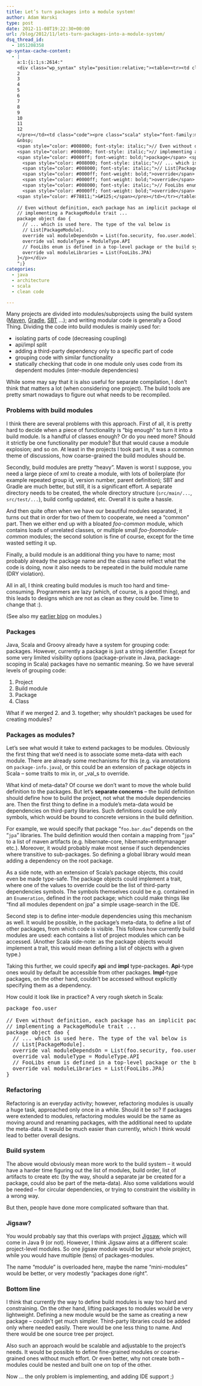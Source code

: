 ```yaml
---
title: Let’s turn packages into a module system!
author: Adam Warski
type: post
date: 2012-11-08T19:22:30+00:00
url: /blog/2012/11/lets-turn-packages-into-a-module-system/
dsq_thread_id:
  - 1051208358
wp-syntax-cache-content:
  - |
    a:1:{i:1;s:2614:"
    <div class="wp_syntax" style="position:relative;"><table><tr><td class="line_numbers"><pre>1
    2
    3
    4
    5
    6
    7
    8
    9
    10
    11
    12
    </pre></td><td class="code"><pre class="scala" style="font-family:monospace;"><span style="color: #0000ff; font-weight: bold;">package</span> foo.<span style="color: #000000;">user</span>
    &nbsp;
    <span style="color: #008000; font-style: italic;">// Even without definition, each package has an implicit package object </span>
    <span style="color: #008000; font-style: italic;">// implementing a PackageModule trait ...</span>
    <span style="color: #0000ff; font-weight: bold;">package</span> <span style="color: #0000ff; font-weight: bold;">object</span> dao <span style="color: #F78811;">&#123;</span> 
      <span style="color: #008000; font-style: italic;">// ... which is used here. The type of the val below is </span>
      <span style="color: #008000; font-style: italic;">// List[PackageModule].</span>
      <span style="color: #0000ff; font-weight: bold;">override</span> <span style="color: #0000ff; font-weight: bold;">val</span> moduleDependsOn <span style="color: #000080;">=</span> List<span style="color: #F78811;">&#40;</span>foo.<span style="color: #000000;">security</span>, foo.<span style="color: #000000;">user</span>.<span style="color: #000000;">model</span><span style="color: #F78811;">&#41;</span> 
      <span style="color: #0000ff; font-weight: bold;">override</span> <span style="color: #0000ff; font-weight: bold;">val</span> moduleType <span style="color: #000080;">=</span> ModuleType.<span style="color: #000000;">API</span>
      <span style="color: #008000; font-style: italic;">// FooLibs enum is defined in a top-level package or the build system</span>
      <span style="color: #0000ff; font-weight: bold;">override</span> <span style="color: #0000ff; font-weight: bold;">val</span> moduleLibraries <span style="color: #000080;">=</span> List<span style="color: #F78811;">&#40;</span>FooLibs.<span style="color: #000000;">JPA</span><span style="color: #F78811;">&#41;</span> 
    <span style="color: #F78811;">&#125;</span></pre></td></tr></table><p class="theCode" style="display:none;">package foo.user
    
    // Even without definition, each package has an implicit package object 
    // implementing a PackageModule trait ...
    package object dao { 
      // ... which is used here. The type of the val below is 
      // List[PackageModule].
      override val moduleDependsOn = List(foo.security, foo.user.model) 
      override val moduleType = ModuleType.API
      // FooLibs enum is defined in a top-level package or the build system
      override val moduleLibraries = List(FooLibs.JPA) 
    }</p></div>
    ";}
categories:
  - java
  - architecture
  - scala
  - clean code

---
```

Many projects are divided into modules/subprojects using the build system ([Maven][1], [Gradle][2], [SBT][3] &#8230;); and writing modular code is generally a Good Thing. Dividing the code into build modules is mainly used for:

  * isolating parts of code (decreasing coupling)
  * api/impl split
  * adding a third-party dependency only to a specific part of code
  * grouping code with similar functionality
  * statically checking that code in one module only uses code from its dependent modules (inter-module dependencies)

While some may say that it is also useful for separate compilation, I don&#8217;t think that matters a lot (when considering one project). The build tools are pretty smart nowadays to figure out what needs to be recompiled.

### Problems with build modules

I think there are several problems with this approach. First of all, it is pretty hard to decide when a piece of functionality is &#8220;big enough&#8221; to turn it into a build module. Is a handful of classes enough? Or do you need more? Should it strictly be one functionality per module? But that would cause a module explosion; and so on. At least in the projects I took part in, it was a common theme of discussions, how coarse-grained the build modules should be.

Secondly, build modules are pretty &#8220;heavy&#8221;. Maven is worst I suppose, you need a large piece of xml to create a module, with lots of boilerplate (for example repeated group id, version number, parent definition); SBT and Gradle are much better, but still, it is a significant effort. A separate directory needs to be created, the whole directory structure (`src/main/...`, `src/test/...`), build config updated, etc. Overall it is quite a hassle.

And then quite often when we have our beautiful modules separated, it turns out that in order for two of them to cooperate, we need a &#8220;common&#8221; part. Then we either end up with a bloated _foo-common_ module, which contains loads of unrelated classes, or multiple small _foo-foomodule-common_ modules; the second solution is fine of course, except for the time wasted setting it up.

Finally, a build module is an additional thing you have to name; most probably already the package name and the class name reflect what the code is doing, now it also needs to be repeated in the build module name (DRY violation). 

All in all, I think creating build modules is much too hard and time-consuming. Programmers are lazy (which, of course, is a good thing), and this leads to designs which are not as clean as they could be. Time to change that :).

(See also my [earlier blog][4] on modules.)

### Packages

Java, Scala and Groovy already have a system for grouping code: packages. However, currently a package is just a string identifier. Except for some very limited visibility options (package-private in Java, package-scoping in Scala) packages have no semantic meaning. So we have several levels of grouping code:

  1. Project
  2. Build module
  3. Package
  4. Class

What if we merged 2. and 3. together; why shouldn&#8217;t packages be used for creating modules?

### Packages as modules?

Let&#8217;s see what would it take to extend packages to be modules. Obviously the first thing that we&#8217;d need is to associate some meta-data with each module. There are already some mechanisms for this (e.g. via annotations on `package-info.java`), or this could be an extension of package objects in Scala &#8211; some traits to mix in, or _val_s to override.

What kind of meta-data? Of course we don&#8217;t want to move the whole build definition to the packages. But let&#8217;s **separate concerns** &#8211; the build definition should define how to build the project, not what the module dependencies are. Then the first thing to define in a module&#8217;s meta-data would be dependencies on third-party libraries. Such definitions could be only symbols, which would be bound to concrete versions in the build definition.

For example, we would specify that package &#8220;`foo.bar.dao`&#8221; depends on the &#8220;`jpa`&#8221; libraries. The build definition would then contain a mapping from &#8220;`jpa`&#8221; to a list of maven artifacts (e.g. hibernate-core, hibernate-entitymanager etc.). Moreover, it would probably make most sense if such dependencies where transitive to sub-packages. So defining a global library would mean adding a dependency on the root package.

As a side note, with an extension of Scala&#8217;s package objects, this could even be made type-safe. The package objects could implement a trait, where one of the values to override could be the list of third-party dependencies symbols. The symbols themselves could be e.g. contained in an `Enumeration`, defined in the root package; which could make things like &#8220;find all modules dependent on jpa&#8221; a simple usage-search in the IDE.

Second step is to define inter-module dependencies using this mechanism as well. It would be possible, in the package&#8217;s meta-data, to define a list of other packages, from which code is visible. This follows how currently build modules are used: each contains a list of project modules which can be accessed. (Another Scala side-note: as the package objects would implement a trait, this would mean defining a list of objects with a given type.)

Taking this further, we could specify **api** and **impl** type-packages. **Api**-type ones would by default be accessible from other packages. **Impl**-type packages, on the other hand, couldn&#8217;t be accessed without explicitly specifying them as a dependency.

How could it look like in practice? A very rough sketch in Scala:

<pre lang="scala" line="1">package foo.user

// Even without definition, each package has an implicit package object 
// implementing a PackageModule trait ...
package object dao { 
  // ... which is used here. The type of the val below is 
  // List[PackageModule].
  override val moduleDependsOn = List(foo.security, foo.user.model) 
  override val moduleType = ModuleType.API
  // FooLibs enum is defined in a top-level package or the build system
  override val moduleLibraries = List(FooLibs.JPA) 
}
</pre>

### Refactoring

Refactoring is an everyday activity; however, refactoring modules is usually a huge task, approached only once in a while. Should it be so? If packages were extended to modules, refactoring modules would be the same as moving around and renaming packages, with the additional need to update the meta-data. It would be much easier than currently, which I think would lead to better overall designs.

### Build system

The above would obviously mean more work to the build system &#8211; it would have a harder time figuring out the list of modules, build order, list of artifacts to create etc (by the way, should a separate jar be created for a package, could also be part of the meta-data). Also some validations would be needed &#8211; for circular dependencies, or trying to constraint the visibility in a wrong way.

But then, people have done more complicated software than that.

### Jigsaw?

You would probably say that this overlaps with project [Jigsaw][5], which will come in Java 9 (or not). However, I think Jigsaw aims at a different scale: project-level modules. So one jigsaw module would be your whole project, while you would have multiple (tens) of packages-modules.

The name &#8220;module&#8221; is overloaded here, maybe the name &#8220;mini-modules&#8221; would be better, or very modestly &#8220;packages done right&#8221;.

### Bottom line

I think that currently the way to define build modules is way too hard and constraining. On the other hand, lifting packages to modules would be very lightweight. Defining a new module would be the same as creating a new package &#8211; couldn&#8217;t get much simpler. Third-party libraries could be added only where needed easily. There would be one less thing to name. And there would be one source tree per project.

Also such an approach would be scalable and adjustable to the project&#8217;s needs. It would be possible to define fine-grained modules or coarse-grained ones without much effort. Or even better, why not create both &#8211; modules could be nested and built one on top of the other.

Now &#8230; the only problem is implementing, and adding IDE support ;)

 [1]: http://maven.apache.org/
 [2]: http://www.gradle.org/
 [3]: http://www.scala-sbt.org/
 [4]: http://www.warski.org/blog/2011/08/modules-modules-modules/ "Modules, modules, modules …"
 [5]: http://openjdk.java.net/projects/jigsaw/
